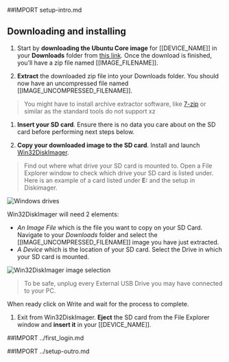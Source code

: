 ##IMPORT setup-intro.md

## Downloading and installing

1. Start by **downloading the Ubuntu Core image** for [[DEVICE_NAME]] in your **Downloads** folder from [this link]([[IMAGE_URL]]).
Once the download is finished, you’ll have a zip file named [[IMAGE_FILENAME]].

1. **Extract** the downloaded zip file into your Downloads folder. You should now have an uncompressed file named [[IMAGE_UNCOMPRESSED_FILENAME]].
> You might have to install archive extractor software, like [7-zip](http://www.7-zip.org/) or similar as the standard tools do not support xz

1. **Insert your SD card**. Ensure there is no data you care about on the SD card before performing next steps below.

1. **Copy your downloaded image to the SD card**. Install and launch [Win32DiskImager](http://sourceforge.net/projects/win32diskimager/files/latest/download).
 > Find out where what drive your SD card is mounted to. Open a File Explorer window to check which drive your SD card is listed under.  Here is an example of a card listed under **E:** and the setup in Diskimager.

 ![Windows drives](https://raw.githubusercontent.com/ubuntu-core/snappy-dev-website/master/src/unpublished/img/setup/windows-drives.png)

  Win32DiskImager will need 2 elements:
   * *An Image File* which is the file you want to copy on your SD Card. Navigate to your *Downloads* folder and select the [[IMAGE_UNCOMPRESSED_FILENAME]] image you have just extracted.
   * *A Device* which is the location of your SD card. Select the Drive in which your SD card is mounted.

   ![Win32DiskImager image selection](https://raw.githubusercontent.com/ubuntu-core/snappy-dev-website/master/src/unpublished/img/setup/windows-diskimager-setup.png)

  > To be safe, unplug every External USB Drive you may have connected to your PC.

  When ready click on Write and wait for the process to complete.

1. Exit from Win32DiskImager. **Eject** the SD card from the File Explorer window and **insert it** in your [[DEVICE_NAME]].

##IMPORT ../first_login.md

##IMPORT ../setup-outro.md
